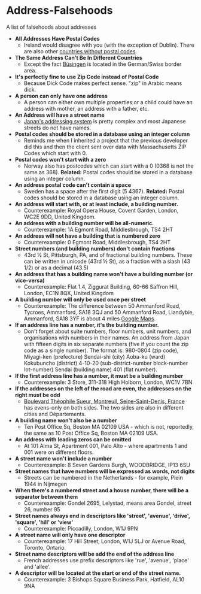 # Address-Falsehoods
A list of falsehoods about addresses

- **All Addresses Have Postal Codes**
  - Ireland would disagree with you (with the exception of Dublin). There are also other [countries without postal codes](https://hellowahab.wordpress.com/2011/05/24/list-of-countries-without-postal-codes/).
- **The Same Address Can't Be In Different Countries**
  - Except the fact [Büsingen](https://en.wikipedia.org/wiki/B%C3%BCsingen_am_Hochrhein#Post_and_telecommunications) is located in the German/Swiss border area.
- **It's perfectly fine to use Zip Code instead of Postal Code**
  - Because Dick Code makes perfect sense. "zip" in Arabic means dick.
- **A person can only have one address**
  - A person can either own multiple properties or a child could have an address with mother, an address with a father, etc.
- **An Address will have a street name**
  - [Japan's addressing system](https://en.wikipedia.org/wiki/Japanese_addressing_system) is pretty complex and most Japanese streets do not have names.
- **Postal codes should be stored in a database using an integer column**
  - Reminds me when I inherited a project that the previous developer did this and then the client sent over data with Massachusetts ZIP Codes which start with 0.
- **Postal codes won't start with a zero**
  - Norway also has postcodes which can start with a 0 (0368 is not the same as 368). **Related:** Postal codes should be stored in a database using an integer column.
- **An address postal code can't contain a space**
  - Sweden has a space after the first digit (5 4367). **Related:** Postal codes should be stored in a database using an integer column.
- **An address will start with, or at least include, a building number.**
  - Counterexample: Royal Opera House, Covent Garden, London, WC2E 9DD, United Kingdom.
- **An address with a building number will be all-numeric.**
  - Counterexample: 1A Egmont Road, Middlesbrough, TS4 2HT
- **An address will not have a building that is numbered zero**
  - Counterexample: 0 Egmont Road, Middlesbrough, TS4 2HT
- **Street numbers (and building numbers) don't contain fractions**
  -  43rd ½ St, Pittsburgh, PA, and of fractional building numbers. These can be written in unicode (43rd ½ St), as a fraction with a slash (43 1/2) or as a decimal (43.5)
- **An address that has a building name won't have a building number (or vice-versa)**
  -  Counterexample: Flat 1.4, Ziggurat Building, 60-66 Saffron Hill, London, EC1N 8QX, United Kingdom
- **A building number will only be used once per street**
  -  Counterexample: The difference between 50 Ammanford Road, Tycroes, Ammanford, SA18 3QJ and 50 Ammanford Road, Llandybie, Ammanford, SA18 3YF is about 4 miles [Google Maps](https://www.google.co.uk/maps?q=SA18+3QJ+to+SA18+3YF).
- **If an address line has a number, it's the building number.**
  -  Don't forget about suite numbers, floor numbers, unit numbers, and organisations with numbers in their names. An address from Japan with fifteen digits in six separate numbers (five if you count the zip code as a single number). The format is: 980-0804 (zip code), Miyagi-ken (prefecture) Sendai-shi (city) Aoba-ku (ward) Kokubuncho (district) 4-10-20 (sub-district-number block-number lot-number) Sendai (building name) 401 (flat number).
- **If the first address line has a number, it must be a building number**
  - Counterexample: 3 Store, 311-318 High Holborn, London, WC1V 7BN 
- **If the addresses on the left of the road are even, the addresses on the right must be odd**
  - [Boulevard Théophile Sueur, Montreuil, Seine-Saint-Denis, France](https://maps.google.fr/maps?q=48.857415,2.467167) has evens-only on both sides. The two sides are also in different cities and Départements. 
- **A building name won't also be a number**
  - Ten Post Office Sq, Boston MA 02109 USA - which is not, reportedly, the same as 10 Post Office Sq, Boston MA 02109 USA. 
- **An address with leading zeros can be omitted**
  - At 101 Alma St, Apartment 001, Palo Alto - where apartments 1 and 001 were on different floors.
- **A street name won't include a number**
  - Counterexample: 8 Seven Gardens Burgh, WOODBRIDGE, IP13 6SU 
- **Street names that have numbers will be expressed as words, not digits**
  - Streets can be numbered in the Netherlands - for example, Plein 1944 in Nijmegen
- **When there's a numbered street and a house number, there will be a separator between them**
  - Counterexample: Gondel 2695, Lelystad, means area Gondel, street 26, number 95
- **Street names always end in descriptors like 'street', 'avenue', 'drive', 'square', 'hill' or 'view'**
  - Counterexample: Piccadilly, London, W1J 9PN
- **A street name will only have one descriptor**
  - Counterexample: 17 Hill Street, London, W1J 5LJ or Avenue Road, Toronto, Ontario.
- **Street name descriptors will be add the end of the address line**
  - French addresses use prefix descriptors like 'rue', 'avenue', 'place' and 'allee'.
- **A descriptor will be located at the start or end of the street name.**
  - Counterexample: 3 Bishops Square Business Park, Hatfield, AL10 9NA
